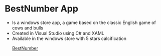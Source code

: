 <h1>BestNumber App</h1>
<ul>
        <li>Is a windows store app, a game based on the classic English game of cows and bulls</li>
        <li>Created in Visual Studio using C# and XAML</li>
        <li>Available in the windows store with 5 stars calcification</li>
        <p><a href="https://www.microsoft.com/en-us/p/bestnumber/9nblgggxzmqw" target="_blank">BestNumber</a></li>
</p>
